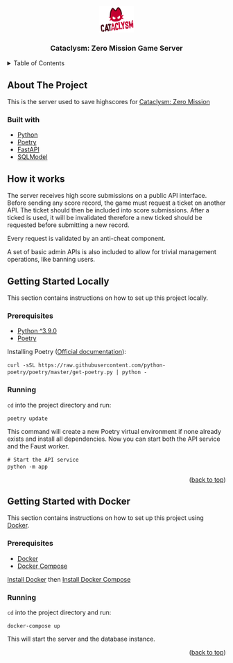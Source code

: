 <div align="center">
    <a href="https://github.com/CataclysmGame/cyberjump-backend">
        <img src="./assets/logo.png" width="80" height="60">
    </a>

<h3 align="center">Cataclysm: Zero Mission Game Server</h3>
</div>

<details>
    <summary>Table of Contents</summary>
    <ol>
        <li>
            <a href="#about-the-project">About the Project</a>
        </li>
        <li>
            <a href="#how-it-works">How it works</a>
        </li>
        <li>
            <a href="#getting-started-locally">Getting Started Locally</a>
            <ul>
                <li><a href="#prerequisites">Prerequisites</a></li>
                <li><a href="#running">Running</a></li>
            </ul>
        </li>
        <li>
            <a href="#getting-started-with-docker">Getting Started with Docker</a>
            <ul>
                <li><a href="#docker-prerequisites">Prerequisites</a></li>
                <li><a href="#docker-running">Running</a></li>
            </ul>
        </li>
        <li>
            <a href="#for-developers">For Developers</a>
            <ul>
                <li>
                </li>
            </ul>
        </li>
    </ol>
</details>

<!-- ABOUT THE PROJECT -->
## About The Project

This is the server used to save highscores for [Cataclysm: Zero Mission](https://www.cataclysm-game.com/zero-mission)


### Built with
* [Python](https://www.python.org/)
* [Poetry](https://python-poetry.org/docs/)
* [FastAPI](https://fastapi.tiangolo.com/)
* [SQLModel](https://sqlmodel.tiangolo.com/)

## How it works
The server receives high score submissions on a public API interface.
Before sending any score record, the game must request a ticket on another API.
The ticket should then be included into score submissions. After a ticked is used,
it will be invalidated therefore a new ticked should be requested before submitting a new record.

Every request is validated by an anti-cheat component.

A set of basic admin APIs is also included to allow for trivial management operations, like banning users.

<!-- GETTING STARTED LOCALLY -->
## Getting Started Locally
This section contains instructions on how to set up this
project locally.

### Prerequisites

* [Python ^3.9.0](https://www.python.org/)
* [Poetry](https://python-poetry.org/docs/)

Installing Poetry ([Official documentation](https://python-poetry.org/docs/#installation)):

```
curl -sSL https://raw.githubusercontent.com/python-poetry/poetry/master/get-poetry.py | python -
```

### Running

`cd` into the project directory and run:
```
poetry update
```
This command will create a new Poetry virtual environment if none already exists and install all
dependencies.
Now you can start both the API service and the Faust worker.

```
# Start the API service
python -m app
```

<p align="right">(<a href="#top">back to top</a>)</p>

<!-- GETTING STARTED WITH DOCKER -->
## Getting Started with Docker
This section contains instructions on how to set up this
project using [Docker](https://www.docker.com/).

### Prerequisites <a id='docker-prerequisites'></a>

* [Docker](https://www.docker.com/)
* [Docker Compose](https://docs.docker.com/compose/)

[Install Docker](https://docs.docker.com/get-docker/) then
[Install Docker Compose](https://docs.docker.com/compose/install/)

### Running <a id='docker-running'></a>

`cd` into the project directory and run:
```
docker-compose up
```
This will start the server and the database instance.

<p align="right">(<a href="#top">back to top</a>)</p>
